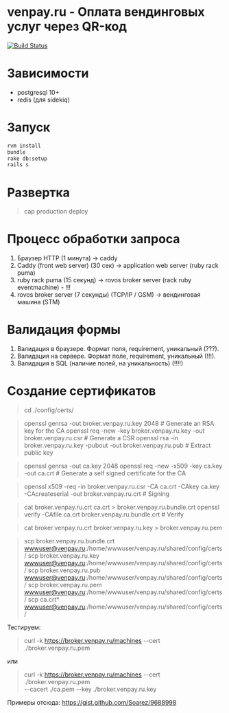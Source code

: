 # venpay.ru - Оплата вендинговых услуг через QR-код

[![Build Status](https://travis-ci.org/dapi/venpay.ru.svg?branch=master)](https://travis-ci.org/dapi/venpay.ru)

# Зависимости

* postgresql 10+
* redis (для sidekiq)

# Запуск

```bash
rvm install
bundle
rake db:setup
rails s
```

# Развертка

> cap production deploy

# Процесс обработки запроса

1. Браузер HTTP (1 минута) -> caddy
2. Caddy (front web server) (30 сек) -> application web server (ruby rack puma)
3. ruby rack puma (15 секунд) -> rovos broker server (rack ruby eventmachine) - !!!
4. rovos broker server (7 секунды) (TCP/IP / GSM) -> вендинговая машина (STM)

# Валидация формы

1. Валидация в браузере. Формат поля, requirement, уникальный (???).
2. Валидация на сервере. Формат поле, requirement, уникальный (!!!).
3. Валидация в SQL (наличие полей, на уникальность) (!!!!)

# Создание сертификатов

> cd ./config/certs/

> openssl genrsa -out broker.venpay.ru.key 2048  # Generate an RSA key for the CA
> openssl req -new -key broker.venpay.ru.key -out broker.venpay.ru.csr  # Generate a CSR
> openssl rsa -in broker.venpay.ru.key -pubout -out broker.venpay.ru.pub  # Extract public key

> openssl genrsa -out ca.key 2048
> openssl req -new -x509 -key ca.key -out ca.crt  # Generate a self signed certificate for the CA

> openssl x509 -req -in broker.venpay.ru.csr -CA ca.crt -CAkey ca.key -CAcreateserial -out broker.venpay.ru.crt  # Signing

> cat broker.venpay.ru.crt ca.crt > broker.venpay.ru.bundle.crt 
> openssl verify -CAfile ca.crt broker.venpay.ru.bundle.crt  # Verify

> cat broker.venpay.ru.crt broker.venpay.ru.key > broker.venpay.ru.pem 

> scp broker.venpay.ru.bundle.crt wwwuser@venpay.ru:/home/wwwuser/venpay.ru/shared/config/certs/
> scp broker.venpay.ru.key wwwuser@venpay.ru:/home/wwwuser/venpay.ru/shared/config/certs/
> scp broker.venpay.ru.pub wwwuser@venpay.ru:/home/wwwuser/venpay.ru/shared/config/certs/
> scp broker.venpay.ru.pem wwwuser@venpay.ru:/home/wwwuser/venpay.ru/shared/config/certs/
> scp ca.crt* wwwuser@venpay.ru:/home/wwwuser/venpay.ru/shared/config/certs/

Тестируем:

> curl -k https://broker.venpay.ru/machines --cert ./broker.venpay.ru.pem

или

> curl -k https://broker.venpay.ru/machines --cert ./broker.venpay.ru.pem \
  --cacert ./ca.pem --key ./broker.venpay.ru.key

Примеры отсюда: https://gist.github.com/Soarez/9688998
